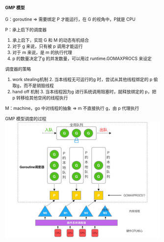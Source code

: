 #### GMP 模型
G：goroutine => 需要绑定 P 才能运行，在 G 的视角中，P就是 CPU

P：承上启下的调度器
1. 承上启下，实现 G 和 M 的动态有机结合
2. 对于 g 来说，只有被 p 调用才能运行
3. 对于 m 来说，是 m 的执行代理
4. p 的数量决定了g 的并发数量，可以用过 runtime.GOMAXPROCS 来设定

调度器的策略
1. work stealing机制
   2. 当本线程无可运行的g 时，尝试从其他线程绑定的 p 偷取g，而不是销毁线程
2. hand off 机制
   3. 当本线程因为g 进行系统调用阻塞时，就释放绑定的 p，把 p 转移给其他空闲的线程执行

M：machine，go 中对线程的抽象 => m 不直接执行 g，由 p 代理执行

GMP 模型调度的过程
![gmp.png](gmp.png)